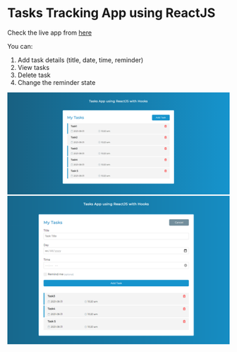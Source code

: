 # Tasks Tracking App using ReactJS

Check the live app from [here](https://annsaid.github.io/tasks-reactjs-app/)

You can:
1. Add task details (title, date, time, reminder)
2. View tasks
3. Delete task
4. Change the reminder state

![TasksAppReact](https://raw.githubusercontent.com/AnnSaid/tasks-reactjs-app/main/AppScreens/screenshot1.PNG)
![TasksAppReact2](https://github.com/AnnSaid/tasks-reactjs-app/blob/main/AppScreens/screenshot2.png)


